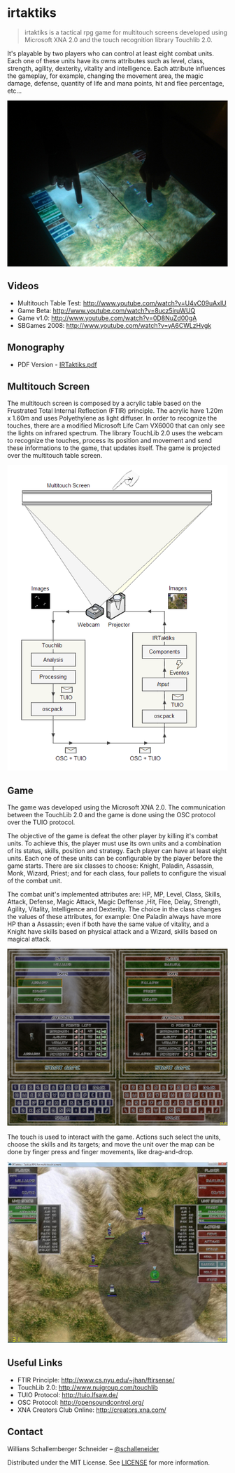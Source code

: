 # irtaktiks
> irtaktiks is a tactical rpg game for multitouch screens developed using Microsoft XNA 2.0 and the touch recognition library Touchlib 2.0.

It's playable by two players who can control at least eight combat units. Each one of these units have its owns attributes such as level, class, strength, agility, dexterity, vitality and intelligence. Each attribute influences the gameplay, for example, changing the movement area, the magic damage, defense, quantity of life and mana points, hit and flee percentage, etc...

![](/docs/Files/Readme/game.png)

## Videos

* Multitouch Table Test: http://www.youtube.com/watch?v=U4vC09uAxlU
* Game Beta: http://www.youtube.com/watch?v=8ucz5iruWUQ
* Game v1.0: http://www.youtube.com/watch?v=0D8NuZd00gA
* SBGames 2008: http://www.youtube.com/watch?v=yA6CWLzHvgk

## Monography

* PDF Version - [IRTaktiks.pdf](/docs/Monograph/IRTaktiks.pdf)

## Multitouch Screen

The multitouch screen is composed by a acrylic table based on the Frustrated Total Internal Reflection (FTIR) principle. The acrylic have 1.20m x 1.60m and uses Polyethylene as light diffuser. In order to recognize the touches, there are a modified Microsoft Life Cam VX6000 that can only see the lights on infrared spectrum. The library TouchLib 2.0 uses the webcam to recognize the touches, process its position and movement and send these informations to the game, that updates itself. The game is projected over the multitouch table screen.

![](/docs/Files/Readme/architecture.png)

## Game

The game was developed using the Microsoft XNA 2.0. The communication between the TouchLib 2.0 and the game is done using the OSC protocol over the TUIO protocol.

The objective of the game is defeat the other player by killing it's combat units. To achieve this, the player must use its own units and a combination of its status, skills, position and strategy. Each player can have at least eight units. Each one of these units can be configurable by the player before the game starts. There are six classes to choose: Knight, Paladin, Assassin, Monk, Wizard, Priest; and for each class, four pallets to configure the visual of the combat unit.

The combat unit's implemented attributes are: HP, MP, Level, Class, Skills, Attack, Defense, Magic Attack, Magic Deffense ,Hit, Flee, Delay, Strength, Agility, Vitality, Intelligence and Dexterity. The choice in the class changes the values of these attributes, for example: One Paladin always have more HP than a Assassin; even if both have the same value of vitality, and a Knight have skills based on physical attack and a Wizard, skills based on magical attack.

![](/docs/Files/Readme/unit-config.png)

The touch is used to interact with the game. Actions such select the units, choose the skills and its targets; and move the unit over the map can be done by finger press and finger movements, like drag-and-drop.

![](/docs/Files/Readme/game-play.png)

## Useful Links

* FTIR Principle: http://www.cs.nyu.edu/~jhan/ftirsense/
* TouchLib 2.0: http://www.nuigroup.com/touchlib
* TUIO Protocol: http://tuio.lfsaw.de/
* OSC Protocol: http://opensoundcontrol.org/
* XNA Creators Club Online: http://creators.xna.com/

## Contact

Willians Schallemberger Schneider – [@schalleneider](https://twitter.com/schalleneider)

Distributed under the MIT License. See [LICENSE](LICENSE) for more information.

